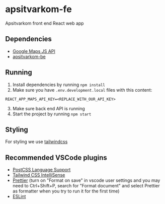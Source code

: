 # apsitvarkom-fe

Apsitvarkom front end React web app

## Dependencies

- [Google Maps JS API](https://developers.google.com/maps/documentation/javascript)
- [apsitvarkom-be](https://github.com/vu-vibedosa/apsitvarkom-be)

## Running

1. Install dependencies by running `npm install`
2. Make sure you have `.env.development.local` files with this content:

```
REACT_APP_MAPS_API_KEY=<REPLACE_WITH_OUR_API_KEY>
```

3. Make sure back end API is running
4. Start the project by running `npm start`

## Styling

For styling we use [tailwindcss](https://tailwindcss.com/)

## Recommended VSCode plugins

- [PostCSS Language Support](https://marketplace.visualstudio.com/items?itemName=csstools.postcss)
- [Tailwind CSS IntelliSense](https://marketplace.visualstudio.com/items?itemName=bradlc.vscode-tailwindcss)
- [Prettier](https://marketplace.visualstudio.com/items?itemName=esbenp.prettier-vscode) (turn on "Format on save" in vscode user settings and you may need to Ctrl+Shift+P, search for "Format document" and select Prettier as formatter when you try to run it for the first time)
- [ESLint](https://marketplace.visualstudio.com/items?itemName=dbaeumer.vscode-eslint)
